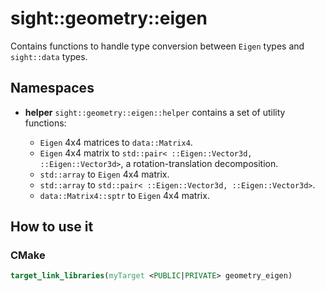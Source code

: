 # sight::geometry::eigen

Contains functions to handle type conversion between `Eigen` types and `sight::data` types.


## Namespaces

- **helper**
  `sight::geometry::eigen::helper` contains a set of utility functions:

  - `Eigen` 4x4 matrices to `data::Matrix4`.
  - `Eigen` 4x4 matrix to `std::pair< ::Eigen::Vector3d, ::Eigen::Vector3d>`, a rotation-translation decomposition.
  - `std::array` to `Eigen` 4x4 matrix.
  - `std::array` to `std::pair< ::Eigen::Vector3d, ::Eigen::Vector3d>`.
  - `data::Matrix4::sptr` to `Eigen` 4x4 matrix.
 

## How to use it

### CMake

```cmake
target_link_libraries(myTarget <PUBLIC|PRIVATE> geometry_eigen)
```

